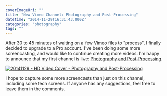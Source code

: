 ```yaml
---
coverImageUri: ""
title: "New Vimeo Channel: Photography and Post-Processing"
datetime: "2014-11-29T16:31:43.000Z"
categories: "photography"
tags: ""
---
```


After 30 to 45 minutes of waiting on a few Vimeo files to "process", I finally decided to upgrade to a Pro account. I've been doing some more screencasting, and would like to continue creating more videos. I'm happy to announce that my first channel is live: [Photography and Post-Processing](http://bmtn.us/1y3eXTD "Photography and Post-Processing | Vimeo").

[![20141129 - HD Video Cover - Photography and Post-Processing](http://assets.brandonmartinez.com/brandonmartinez/2014/11/20141129-HD-Video-Cover-Photography-and-Post-Processing-2000x1125.jpg)](http://bmtn.us/1y3eXTD "Photography and Post-Processing | Vimeo")

I hope to capture some more screencasts than just on this channel, including some tech screens. If anyone has any suggestions, feel free to leave them in the comments.
